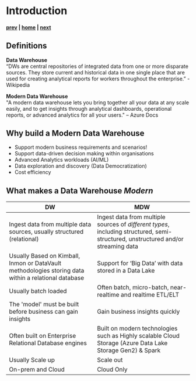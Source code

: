 # Introduction

#### [prev](./readme.md) | [home](./readme.md)  | [next](./designing.md)

## Definitions
**Data Warehouse** </br>“DWs are central repositories of integrated data from one or more disparate sources. They store current and historical data in one single place that are used for creating analytical reports for workers throughout the enterprise.” - Wikipedia

**Modern Data Warehouse**</br>
"A modern data warehouse lets you bring together all your data at any scale easily, and to get insights through analytical dashboards, operational reports, or advanced analytics for all your users." – Azure Docs

## Why build a Modern Data Warehouse
* Support modern business requirements and scenarios!
* Support data-driven decision making within organisations
* Advanced Analytics workloads (AI/ML)
* Data exploration and discovery (Data Democratization)
* Cost efficiency

## What makes a Data Warehouse *Modern*
DW | MDW
---|---
Ingest data from multiple data sources, usually structured (relational) | Ingest data from multiple sources of *different types*, including structured, semi-structured, unstructured and/or streaming data 
Usually Based on Kimball, Inmon or DataVault methodologies storing data within a relational database | Support for ‘Big Data’ with data stored in a Data Lake
Usually batch loaded | Often batch, micro-batch, near-realtime and realtime ETL/ELT
The 'model' must be built before business can gain insights | Gain business insights quickly
Often built on Enterprise Relational Database engines | Built on modern technologies such as Highly scalable Cloud Storage (Azure Data Lake Storage Gen2) & Spark
Usually Scale up | Scale out
On-prem and Cloud | Cloud Only


<!-- Often have OLAP models built on top of DW for reporting | Data can be accessed directly from the Data Lake (or pushed into any system including OLAP model, Data Mart or a Traditional Data Warehouse) -->
